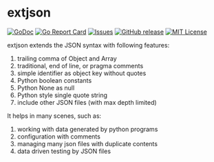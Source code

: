 # extjson

[![GoDoc](https://img.shields.io/badge/api-Godoc-blue.svg)][godoc]
[![Go Report Card](https://goreportcard.com/badge/github.com/jxskiss/extjson)][goreport]
[![Issues](https://img.shields.io/github/issues/jxskiss/extjson.svg)][issues]
[![GitHub release](http://img.shields.io/github/release/jxskiss/extjson.svg)][release]
[![MIT License](http://img.shields.io/badge/license-MIT-blue.svg)][license]

[godoc]: https://pkg.go.dev/github.com/jxskiss/extjson
[goreport]: https://goreportcard.com/report/github.com/jxskiss/extjson
[issues]: https://github.com/jxskiss/extjson/issues
[release]: https://github.com/jxskiss/extjson/releases
[license]: https://github.com/jxskiss/extjson/blob/master/LICENSE

extjson extends the JSON syntax with following features:

1. trailing comma of Object and Array
1. traditional, end of line, or pragma comments
1. simple identifier as object key without quotes
1. Python boolean constants
1. Python None as null
1. Python style single quote string
1. include other JSON files (with max depth limited)

It helps in many scenes, such as:

1. working with data generated by python programs
1. configuration with comments
1. managing many json files with duplicate contents
1. data driven testing by JSON files
